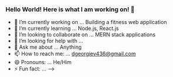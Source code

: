 ### Hello World! Here is what I am working on! 👋


- 🔭 I’m currently working on ... Building a fitness web application
- 🌱 I’m currently learning ... Node.js, React.js
- 👯 I’m looking to collaborate on ... MERN stack applications
- 🤔 I’m looking for help with ... 
- 💬 Ask me about ... Anything
- 📫 How to reach me: ... dgeorgiev436@gmail.com
- 😄 Pronouns: ... He/Him
- ⚡ Fun fact: ...
-->
